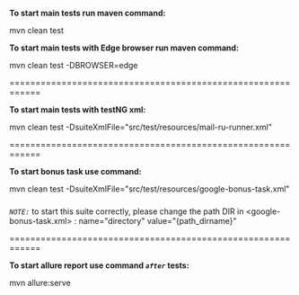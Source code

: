 **To start main tests run maven command:**

mvn clean test

**To start main tests with Edge browser run maven command:**

mvn clean test -DBROWSER=edge

============================================================

**To start main tests with testNG xml:**

mvn clean test -DsuiteXmlFile="src/test/resources/mail-ru-runner.xml"

============================================================

**To start bonus task use command:**

mvn clean test -DsuiteXmlFile="src/test/resources/google-bonus-task.xml"

#####

_`NOTE:`_ to start this suite correctly, please change the path DIR in <google-bonus-task.xml> : name="directory"
value="{path_dirname}"

============================================================

**To start allure report use command _`after`_ tests:**

mvn allure:serve

